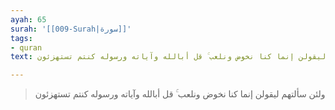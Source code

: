 ```yaml
---
ayah: 65
surah: '[[009-Surah|سورة]]'
tags:
- quran
text: ولئن سألتهم ليقولن إنما كنا نخوض ونلعب ۚ قل أبالله وآياته ورسوله كنتم تستهزئون

---
```

> ولئن سألتهم ليقولن إنما كنا نخوض ونلعب ۚ قل أبالله وآياته ورسوله كنتم تستهزئون
